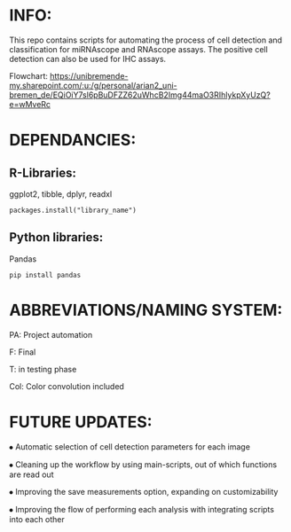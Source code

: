 # INFO:

This repo contains scripts for automating the process of cell detection and classification for miRNAscope and RNAscope assays. The positive cell detection can also be used for IHC assays.


Flowchart:
https://unibremende-my.sharepoint.com/:u:/g/personal/arian2_uni-bremen_de/EQiOiY7sl6pBuDFZZ62uWhcB2Img44maO3RIhlykpXyUzQ?e=wMveRc

# DEPENDANCIES:

## R-Libraries:

ggplot2, tibble, dplyr, readxl

```
packages.install("library_name")
```


## Python libraries:

Pandas

```
pip install pandas
```



# ABBREVIATIONS/NAMING SYSTEM:

PA: Project automation

F: Final

T: in testing phase

Col: Color convolution included

# FUTURE UPDATES:

⦁	Automatic selection of cell detection parameters for each image

⦁	Cleaning up the workflow by using main-scripts, out of which functions are read out

⦁	Improving the save measurements option, expanding on customizability

⦁	Improving the flow of performing each analysis with integrating scripts into each other
